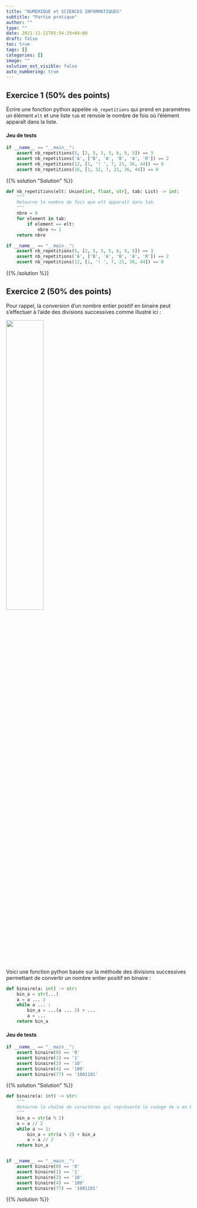 ```yaml
---
title: "NUMERIQUE et SCIENCES INFORMATIQUES"
subtitle: "Partie pratique"
author: ""
type: ""
date: 2021-11-21T05:54:29+04:00
draft: false
toc: true
tags: []
categories: []
image: ""
solution_est_visible: false
auto_numbering: true
---
```


## Exercice 1 (50% des points)

Écrire une fonction python appelée `nb_repetitions` qui prend en paramètres un élément `elt` et une liste `tab` et renvoie le nombre de fois où l’élément apparaît dans la liste.

#### Jeu de tests

```python
if __name__ == "__main__":
    assert nb_repetitions(5, [2, 5, 3, 5, 6, 9, 5]) == 3
    assert nb_repetitions('A', ['B', 'A', 'B', 'A', 'R']) == 2
    assert nb_repetitions(12, [1, '! ', 7, 21, 36, 44]) == 0
    assert nb_repetitions(16, [1, 32, 7, 21, 36, 44]) == 0
```

{{% solution "Solution" %}}

```python
def nb_repetitions(elt: Union[int, float, str], tab: List) -> int:
    """
    Retourne le nombre de fois que elt apparaît dans tab.
    """
    nbre = 0
    for element in tab:
        if element == elt:
            nbre += 1
    return nbre

if __name__ == "__main__":
    assert nb_repetitions(5, [2, 5, 3, 5, 6, 9, 5]) == 3
    assert nb_repetitions('A', ['B', 'A', 'B', 'A', 'R']) == 2
    assert nb_repetitions(12, [1, '! ', 7, 21, 36, 44]) == 0
```

{{% /solution %}}

## Exercice 2 (50% des points)

Pour rappel, la conversion d’un nombre entier positif en binaire peut s’effectuer à l’aide des divisions successives comme illustré ici&nbsp;:

<img src="/terminales-nsi/ece/sujet_21.png" alt="" width="45%" />

Voici une fonction python basée sur la méthode des divisions successives permettant de convertir un nombre entier positif en binaire&nbsp;:

```python
def binaire(a: int) -> str:
    bin_a = str(...)
    a = a ... 2
    while a ... :
        bin_a = ...(a ... 2) + ...
        a = ...
    return bin_a
```

#### Jeu de tests

```python
if __name__ == "__main__":
    assert binaire(0) == '0'
    assert binaire(1) == '1'
    assert binaire(2) == '10'
    assert binaire(4) == '100'
    assert binaire(77) == '1001101'
```

{{% solution "Solution" %}}

```python
def binaire(a: int) -> str:
    """
    Retourne la chaîne de caractères qui représente le codage de a en binaire.
    """
    bin_a = str(a % 2)
    a = a // 2
    while a >= 1:
        bin_a = str(a % 2) + bin_a
        a = a // 2
    return bin_a


if __name__ == "__main__":
    assert binaire(0) == '0'
    assert binaire(1) == '1'
    assert binaire(2) == '10'
    assert binaire(4) == '100'
    assert binaire(77) == '1001101'
```

{{% /solution %}}
